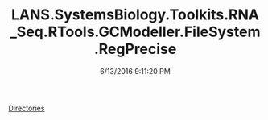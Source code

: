 ﻿---
title: LANS.SystemsBiology.Toolkits.RNA_Seq.RTools.GCModeller.FileSystem.RegPrecise
date: 6/13/2016 9:11:20 PM
---

[Directories](T-LANS.SystemsBiology.Toolkits.RNA_Seq.RTools.GCModeller.FileSystem.RegPrecise.Directories.html)
